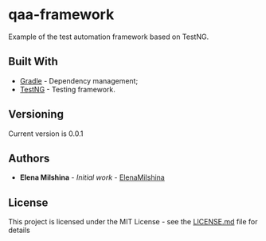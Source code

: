 # qaa-framework
Example of the test automation framework based on TestNG.

## Built With

 * [Gradle](https://gradle.org/) - Dependency management;
 * [TestNG](http://testng.org/doc/) - Testing framework.

 ## Versioning
 
Current version is 0.0.1

## Authors

* **Elena Milshina** - *Initial work* - [ElenaMilshina](https://github.com/emilshina)

## License

This project is licensed under the MIT License - see the [LICENSE.md](LICENSE.md) file for details
